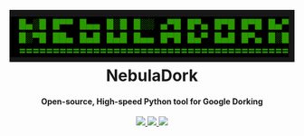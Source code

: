 <h1 align="center">
  <br>
  <a href="https://github.com/s0md3v/XSStrike"><img src="https://github.com/ameeshaheshan/NebulaDork/blob/main/src/banner.png" alt="NebulaDork"></a>
  <br>
  NebulaDork
  <br>
</h1>

<h4 align="center">Open-source, High-speed Python tool for Google Dorking</h4>

<p align="center">
  <a href="https://github.com/s0md3v/NebulaDork/releases">
    <img src="https://img.shields.io/github/release/s0md3v/NebulaDork.svg">
  </a>
  <a href="https://travis-ci.com/s0md3v/NebulaDork">
    <img src="https://img.shields.io/travis/com/s0md3v/NebulaDork.svg">
  </a>
  <a href="https://github.com/s0md3v/NebulaDork/issues?q=is%3Aissue+is%3Aclosed">
      <img src="https://img.shields.io/github/issues-closed-raw/s0md3v/NebulaDork.svg">
  </a>
</p>

